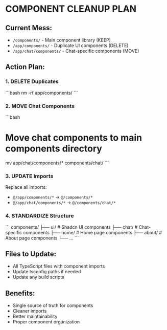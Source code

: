 # COMPONENT CLEANUP PLAN

## Current Mess:
- `/components/` - Main component library (KEEP)
- `/app/components/` - Duplicate UI components (DELETE)
- `/app/chat/components/` - Chat-specific components (MOVE)

## Action Plan:

### 1. DELETE Duplicates
\`\`\`bash
rm -rf app/components/
\`\`\`

### 2. MOVE Chat Components
\`\`\`bash
# Move chat components to main components directory
mv app/chat/components/* components/chat/
\`\`\`

### 3. UPDATE Imports
Replace all imports:
- `@/app/components/*` → `@/components/*`
- `@/app/chat/components/*` → `@/components/chat/*`

### 4. STANDARDIZE Structure
\`\`\`
components/
├── ui/           # Shadcn UI components
├── chat/         # Chat-specific components
├── home/         # Home page components
├── about/        # About page components
└── ...
\`\`\`

## Files to Update:
- All TypeScript files with component imports
- Update tsconfig paths if needed
- Update any build scripts

## Benefits:
- Single source of truth for components
- Cleaner imports
- Better maintainability
- Proper component organization

